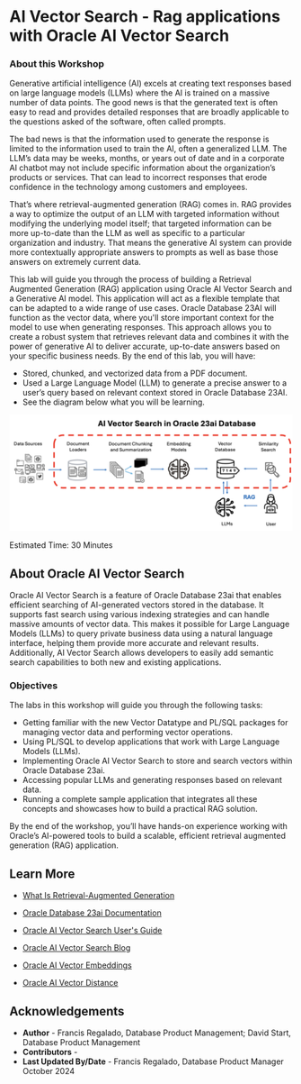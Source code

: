 # AI Vector Search - Rag applications with Oracle AI Vector Search

### **About this Workshop**


Generative artificial intelligence (AI) excels at creating text responses based on large language models (LLMs) where the AI is trained on a massive number of data points. The good news is that the generated text is often easy to read and provides detailed responses that are broadly applicable to the questions asked of the software, often called prompts.

The bad news is that the information used to generate the response is limited to the information used to train the AI, often a generalized LLM. The LLM’s data may be weeks, months, or years out of date and in a corporate AI chatbot may not include specific information about the organization’s products or services. That can lead to incorrect responses that erode confidence in the technology among customers and employees.

That’s where retrieval-augmented generation (RAG) comes in. RAG provides a way to optimize the output of an LLM with targeted information without modifying the underlying model itself; that targeted information can be more up-to-date than the LLM as well as specific to a particular organization and industry. That means the generative AI system can provide more contextually appropriate answers to prompts as well as base those answers on extremely current data.

This lab will guide you through the process of building a Retrieval Augmented Generation (RAG) application using Oracle AI Vector Search and a Generative AI model. This application will act as a flexible template that can be adapted to a wide range of use cases. Oracle Database 23AI will function as the vector data, where you'll store important context for the model to use when generating responses. This approach allows you to create a robust system that retrieves relevant data and combines it with the power of generative AI to deliver accurate, up-to-date answers based on your specific business needs. By the end of this lab, you will have:
- Stored, chunked, and vectorized data from a PDF document.
- Used a Large Language Model (LLM) to generate a precise answer to a user’s query based on relevant context stored in Oracle Database 23AI.
- See the diagram below what you will be learning.
 
 ![rag image](images/rag1.png " ")

Estimated Time: 30 Minutes

## About Oracle AI Vector Search

Oracle AI Vector Search is a feature of Oracle Database 23ai that enables efficient searching of AI-generated vectors stored in the database. It supports fast search using various indexing strategies and can handle massive amounts of vector data. This makes it possible for Large Language Models (LLMs) to query private business data using a natural language interface, helping them provide more accurate and relevant results. Additionally, AI Vector Search allows developers to easily add semantic search capabilities to both new and existing applications.

### Objectives
The labs in this workshop will guide you through the following tasks:

- Getting familiar with the new Vector Datatype and PL/SQL packages for managing vector data and performing vector operations.
- Using PL/SQL to develop applications that work with Large Language Models (LLMs).
- Implementing Oracle AI Vector Search to store and search vectors within Oracle Database 23ai.
- Accessing popular LLMs and generating responses based on relevant data.
- Running a complete sample application that integrates all these concepts and showcases how to build a practical RAG solution.

By the end of the workshop, you’ll have hands-on experience working with Oracle’s AI-powered tools to build a scalable, efficient retrieval augmented generation (RAG) application.


## Learn More
- [What Is Retrieval-Augmented Generation](https://www.oracle.com/artificial-intelligence/generative-ai/retrieval-augmented-generation-rag/)

- [Oracle Database 23ai Documentation](https://docs.oracle.com/en/database/oracle/oracle-database/index.html)

- [Oracle AI Vector Search User's Guide](https://docs.oracle.com/en/database/oracle/oracle-database/23/vecse/whats-new-oracle-ai-vector-search.html)

- [Oracle AI Vector Search Blog](https://blogs.oracle.com/database/post/oracle-announces-general-availability-of-ai-vector-search-in-oracle-database-23ai)

- [Oracle AI Vector Embeddings](https://docs.oracle.com/en/database/oracle/oracle-database/23/vecse/store-vector-embeddings.html)

- [Oracle AI Vector Distance](https://docs.oracle.com/en/database/oracle/oracle-database/23/sqlrf/vector_distance.html)


## Acknowledgements
* **Author** - Francis Regalado, Database Product Management; David Start, Database Product Management
* **Contributors** -
* **Last Updated By/Date** - Francis Regalado, Database Product Manager October 2024
